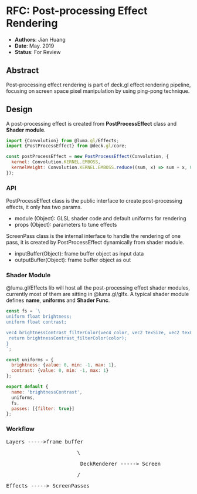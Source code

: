 # RFC: Post-processing Effect Rendering

* **Authors**: Jian Huang
* **Date**: May. 2019
* **Status**: For Review

## Abstract
Post-processing effect rendering is part of deck.gl effect rendering pipeline, focusing on screen space pixel manipulation by using ping-pong technique.

## Design

A post-processing effect is created from **PostProcessEffect** class and **Shader module**.
```js
import {Convolution} from @luma.gl/Effects;
import {PostProcessEffect} from @deck.gl/core;

const postProcessEffect = new PostProcessEffect(Convolution, {  
  kernel: Convolution.KERNEL.EMBOSS,  
  kernelWeight: Convolution.KERNEL.EMBOSS.reduce((sum, x) => sum + x, 0)  
});
```

### API

PostProcessEffect class is the public interface to create post-processing effects, it only has two params.
* module (Object): GLSL shader code and default uniforms for rendering
* props (Object): parameters to tune effects

ScreenPass class is the internal interface to handle the rendering of one pass, it is created by PostProcessEffect dynamically from shader module.
* inputBuffer(Object): frame buffer object as input data
* outputBuffer(Object): frame buffer object as out

### Shader Module
@luma.gl/Effects lib will host all the post-processing effect shader modules, currently most of them are sitting in @luma.gl/glfx. A typical shader module defines **name**, **uniforms** and **Shader Func**.
```js
const fs = `\  
uniform float brightness;  
uniform float contrast;  

vec4 brightnessContrast_filterColor(vec4 color, vec2 texSize, vec2 texCoords) {  
 return brightnessContrast_filterColor(color);
}  
`;  

const uniforms = {  
  brightness: {value: 0, min: -1, max: 1},  
  contrast: {value: 0, min: -1, max: 1}  
};  

export default {  
  name: 'brightnessContrast',  
  uniforms,  
  fs,  
  passes: [{filter: true}]  
};
```
### Workflow
<pre>Layers ----->frame buffer
<pre>                       \
<pre>                        DeckRenderer -----> Screen
<pre>                       /
<pre>Effects -----> ScreenPasses
